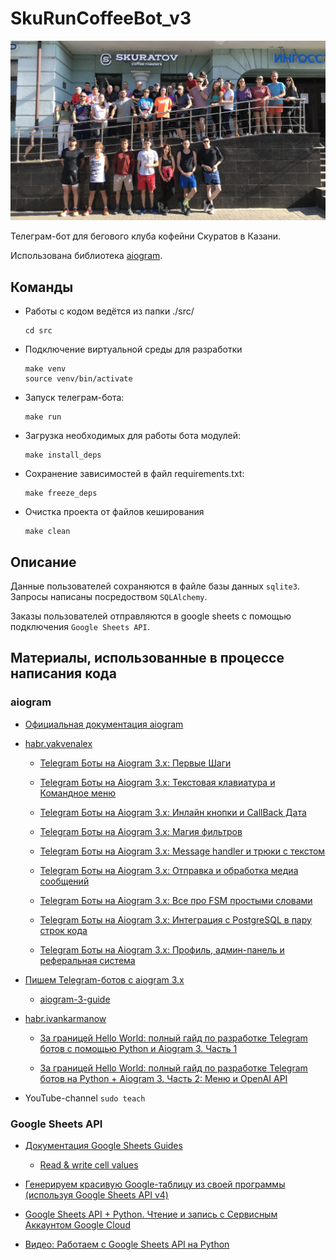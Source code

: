 # SkuRunCoffeeBot_v3

![photo](./img/IMG_7981.JPG)

Телеграм-бот для бегового клуба кофейни Скуратов в Казани.

Использована библиотека [aiogram](https://docs.aiogram.dev/en/dev-3.x/index.html).


## Команды

+ Работы с кодом ведётся из папки ./src/

      cd src

+ Подключение виртуальной среды для разработки

      make venv
      source venv/bin/activate

+ Запуск телеграм-бота:

      make run

+ Загрузка необходимых для работы бота модулей:

      make install_deps

+ Сохранение зависимостей в файл requirements.txt:

      make freeze_deps

+ Очистка проекта от файлов кеширования

      make clean


## Описание

Данные пользователей сохраняются в файле базы данных `sqlite3`. Запросы написаны посредоством `SQLAlchemy`.

Заказы пользователей отправляются в google sheets с помощью подключения `Google Sheets API`.


## Материалы, использованные в процессе написания кода

### aiogram

+ [Официальная документация aiogram](https://docs.aiogram.dev/en/latest/)

+ [habr.yakvenalex](https://habr.com/ru/users/yakvenalex/)

    + [Telegram Боты на Aiogram 3.x: Первые Шаги](https://habr.com/ru/companies/amvera/articles/820527/)

    + [Telegram Боты на Aiogram 3.x: Текстовая клавиатура и Командное меню](https://habr.com/ru/articles/820733/)

    + [Telegram Боты на Aiogram 3.x: Инлайн кнопки и CallBack Дата](https://habr.com/ru/articles/820877/)

    + [Telegram Боты на Aiogram 3.x: Магия фильтров](https://habr.com/ru/articles/821085/)

    + [Telegram Боты на Aiogram 3.x: Message handler и трюки с текстом](https://habr.com/ru/articles/821661/)

    + [Telegram Боты на Aiogram 3.x: Отправка и обработка медиа сообщений](https://habr.com/ru/articles/821961/)

    + [Telegram Боты на Aiogram 3.x: Все про FSM простыми словами](https://habr.com/ru/articles/822061/)

    + [Telegram Боты на Aiogram 3.x:  Интеграция с PostgreSQL в пару строк кода](https://habr.com/ru/articles/822083/)

    + [Telegram Боты на Aiogram 3.x: Профиль, админ-панель и реферальная система](https://habr.com/ru/articles/822809/)

+ [Пишем Telegram-ботов с aiogram 3.x](https://mastergroosha.github.io/aiogram-3-guide/)

    + [aiogram-3-guide](https://github.com/MasterGroosha/aiogram-3-guide)

+ [habr.ivankarmanow](https://habr.com/ru/users/ivankarmanow/)
  
    + [За границей Hello World: полный гайд по разработке Telegram ботов с помощью Python и Aiogram 3. Часть 1](https://habr.com/ru/articles/732136/)

    + [За границей Hello World: полный гайд по разработке Telegram ботов на Python + Aiogram 3. Часть 2: Меню и OpenAI API](https://habr.com/ru/articles/733732/)

+ YouTube-channel `sudo teach`


### Google Sheets API

+ [Документация Google Sheets Guides](https://developers.google.com/sheets/api/guides/concepts)

    + [Read & write cell values](https://developers.google.com/sheets/api/guides/values)

+ [Генерируем красивую Google-таблицу из своей программы (используя Google Sheets API v4)](https://habr.com/ru/articles/305378/)

+ [Google Sheets API + Python. Чтение и запись с Сервисным Аккаунтом Google Cloud](https://habr.com/ru/articles/575160/)

+ [Видео: Работаем с Google Sheets API на Python](https://www.youtube.com/watch?v=Bf8KHZtcxnA)
